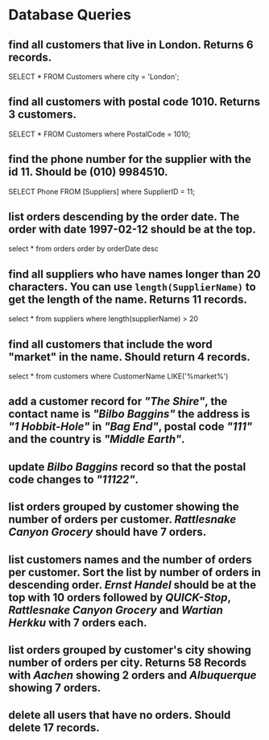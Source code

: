 # Database Queries

## find all customers that live in London. Returns 6 records.
SELECT * FROM Customers
where city = 'London';

## find all customers with postal code 1010. Returns 3 customers.
SELECT * FROM Customers
where PostalCode = 1010;

## find the phone number for the supplier with the id 11. Should be (010) 9984510.
SELECT Phone FROM [Suppliers]
where SupplierID = 11;

## list orders descending by the order date. The order with date 1997-02-12 should be at the top.
select * from orders
 order by orderDate desc

## find all suppliers who have names longer than 20 characters. You can use `length(SupplierName)` to get the length of the name. Returns 11 records.
select * from suppliers
where length(supplierName) > 20

## find all customers that include the word "market" in the name. Should return 4 records.
select * from customers
where CustomerName LIKE('%market%')

## add a customer record for _"The Shire"_, the contact name is _"Bilbo Baggins"_ the address is _"1 Hobbit-Hole"_ in _"Bag End"_, postal code _"111"_ and the country is _"Middle Earth"_.

## update _Bilbo Baggins_ record so that the postal code changes to _"11122"_.

## list orders grouped by customer showing the number of orders per customer. _Rattlesnake Canyon Grocery_ should have 7 orders.

## list customers names and the number of orders per customer. Sort the list by number of orders in descending order. _Ernst Handel_ should be at the top with 10 orders followed by _QUICK-Stop_, _Rattlesnake Canyon Grocery_ and _Wartian Herkku_ with 7 orders each.

## list orders grouped by customer's city showing number of orders per city. Returns 58 Records with _Aachen_ showing 2 orders and _Albuquerque_ showing 7 orders.

## delete all users that have no orders. Should delete 17 records.
